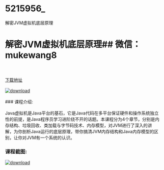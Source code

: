 # 5215956_
解密JVM虚拟机底层原理
# 解密JVM虚拟机底层原理## 微信：mukewang8
<br/></br>[下载地址](http://www.36tz.cn/article/5215956 "下载地址")
<br/></br>[![download](http://36tz.cn/muke_img/2020_11_2-2-300x183.png "下载地址")](http://www.36tz.cn/article/5215956 "下载地址")
<br/></br>### 课程介绍:<br/></br>Java虚拟机是Java平台的基石，它是Java代码在多平台保证硬件和操作系统独立性的前提，是Java程序员学习进阶绕不开的话题。本课程分为4个章节，分别是内存结构、垃圾回收、类加载与字节码技术、内存模型，对JVM进行了深入的讲解，为你剖析Java运行的底层原理，带你搞清JVM内存结构和Java内存模型的区别，让你对JVM有一个系统的认识。

### 课程截图:
[![download](http://36tz.cn/muke_img/2020_11_1-2.png "下载地址")](http://www.36tz.cn/article/5215956 "下载地址")
